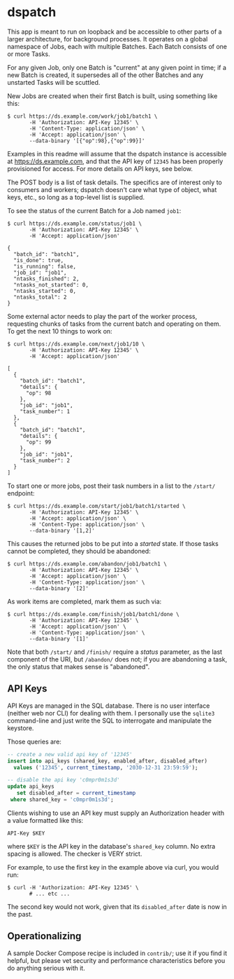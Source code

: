 dspatch
=======

This app is meant to run on loopback and be accessible to other
parts of a larger architecture, for background processes.  It
operates on a global namespace of Jobs, each with multiple
Batches.  Each Batch consists of one or more Tasks.

For any given Job, only one Batch is "current" at any given point
in time; if a new Batch is created, it supersedes all of the other
Batches and any unstarted Tasks will be scuttled.

New Jobs are created when their first Batch is built, using
something like this:

```console
$ curl https://ds.example.com/work/job1/batch1 \
       -H 'Authorization: API-Key 12345' \
       -H 'Content-Type: application/json' \
       -H 'Accept: application/json' \
       --data-binary '[{"op":98},{"op":99}]'
```

Examples in this readme will assume that the dspatch instance is
accessible at https://ds.example.com, and that the API key of
`12345` has been properly provisioned for access.  For more
details on API keys, see below.

The POST body is a list of task details.  The specifics are of
interest only to consumers and workers; dspatch doesn't care what
type of object, what keys, etc., so long as a top-level list is
supplied.

To see the status of the current Batch for a Job named `job1`:

```console
$ curl https://ds.example.com/status/job1 \
       -H 'Authorization: API-Key 12345' \
       -H 'Accept: application/json'

{
  "batch_id": "batch1",
  "is_done": true,
  "is_running": false,
  "job_id": "job1",
  "ntasks_finished": 2,
  "ntasks_not_started": 0,
  "ntasks_started": 0,
  "ntasks_total": 2
}
```

Some external actor needs to play the part of the worker process,
requesting chunks of tasks from the current batch and operating on
them.  To get the next 10 things to work on:

```console
$ curl https://ds.example.com/next/job1/10 \
       -H 'Authorization: API-Key 12345' \
       -H 'Accept: application/json'

[
  {
    "batch_id": "batch1",
    "details": {
      "op": 98
    },
    "job_id": "job1",
    "task_number": 1
  },
  {
    "batch_id": "batch1",
    "details": {
      "op": 99
    },
    "job_id": "job1",
    "task_number": 2
  }
]
```

To start one or more jobs, post their task numbers in a list to
the `/start/` endpoint:

```console
$ curl https://ds.example.com/start/job1/batch1/started \
       -H 'Authorization: API-Key 12345' \
       -H 'Accept: application/json' \
       -H 'Content-Type: application/json' \
       --data-binary '[1,2]'
```

This causes the returned jobs to be put into a _started_ state.
If those tasks cannot be completed, they should be abandoned:

```console
$ curl https://ds.example.com/abandon/job1/batch1 \
       -H 'Authorization: API-Key 12345' \
       -H 'Accept: application/json' \
       -H 'Content-Type: application/json' \
       --data-binary '[2]'
```

As work items are completed, mark them as such via:

```console
$ curl https://ds.example.com/finish/job1/batch1/done \
       -H 'Authorization: API-Key 12345' \
       -H 'Accept: application/json' \
       -H 'Content-Type: application/json' \
       --data-binary '[1]'
```

Note that both `/start/` and `/finish/` require a _status_
parameter, as the last component of the URI, but `/abandon/`
does not; if you are abandoning a task, the only status that makes
sense is "abandoned".

## API Keys

API Keys are managed in the SQL database.  There is no user
interface (neither web nor CLI) for dealing with them.  I
personally use the `sqlite3` command-line and just write the SQL
to interrogate and manipulate the keystore.

Those queries are:

```sql
-- create a new valid api key of '12345'
insert into api_keys (shared_key, enabled_after, disabled_after)
  values ('12345', current_timestamp, '2030-12-31 23:59:59');

-- disable the api key 'c0mpr0m1s3d'
update api_keys
   set disabled_after = current_timestamp
 where shared_key = 'c0mpr0m1s3d';
```

Clients wishing to use an API key must supply an Authorization
header with a value formatted like this:

`API-Key $KEY`

where `$KEY` is the API key in the database's `shared_key` column.
No extra spacing is allowed.  The checker is VERY strict.

For example, to use the first key in the example above via curl,
you would run:

```console
$ curl -H 'Authorization: API-Key 12345' \
       # ... etc ...
```

The second key would not work, given that its `disabled_after`
date is now in the past.

## Operationalizing

A sample Docker Compose recipe is included in `contrib/`; use it
if you find it helpful, but please vet security and performance
characteristics before you do anything serious with it.
